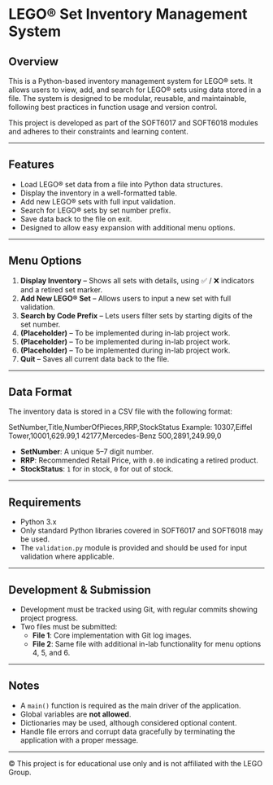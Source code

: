 # LEGO® Set Inventory Management System

## Overview

This is a Python-based inventory management system for LEGO® sets. It allows users to view, add, and search for LEGO® sets using data stored in a file. The system is designed to be modular, reusable, and maintainable, following best practices in function usage and version control.

This project is developed as part of the SOFT6017 and SOFT6018 modules and adheres to their constraints and learning content.

---

## Features

- Load LEGO® set data from a file into Python data structures.
- Display the inventory in a well-formatted table.
- Add new LEGO® sets with full input validation.
- Search for LEGO® sets by set number prefix.
- Save data back to the file on exit.
- Designed to allow easy expansion with additional menu options.

---

## Menu Options

1. **Display Inventory** – Shows all sets with details, using ✅ / ❌ indicators and a retired set marker.  
2. **Add New LEGO® Set** – Allows users to input a new set with full validation.  
3. **Search by Code Prefix** – Lets users filter sets by starting digits of the set number.  
4. **(Placeholder)** – To be implemented during in-lab project work.  
5. **(Placeholder)** – To be implemented during in-lab project work.  
6. **(Placeholder)** – To be implemented during in-lab project work.  
7. **Quit** – Saves all current data back to the file.

---

## Data Format

The inventory data is stored in a CSV file with the following format:

SetNumber,Title,NumberOfPieces,RRP,StockStatus
Example:
10307,Eiffel Tower,10001,629.99,1 42177,Mercedes-Benz 500,2891,249.99,0


- **SetNumber**: A unique 5–7 digit number.
- **RRP**: Recommended Retail Price, with `0.00` indicating a retired product.
- **StockStatus**: `1` for in stock, `0` for out of stock.

---

## Requirements

- Python 3.x
- Only standard Python libraries covered in SOFT6017 and SOFT6018 may be used.
- The `validation.py` module is provided and should be used for input validation where applicable.

---

## Development & Submission

- Development must be tracked using Git, with regular commits showing project progress.
- Two files must be submitted:
  - **File 1**: Core implementation with Git log images.
  - **File 2**: Same file with additional in-lab functionality for menu options 4, 5, and 6.

---

## Notes

- A `main()` function is required as the main driver of the application.
- Global variables are **not allowed**.
- Dictionaries may be used, although considered optional content.
- Handle file errors and corrupt data gracefully by terminating the application with a proper message.

---

© This project is for educational use only and is not affiliated with the LEGO Group.
